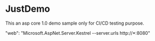 # JustDemo

This an asp core 1.0 demo sample only for CI/CD testing purpose.

 "web": "Microsoft.AspNet.Server.Kestrel --server.urls http://*:8080"